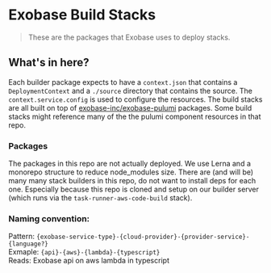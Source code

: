 # Exobase Build Stacks

> These are the packages that Exobase uses to deploy stacks.

## What's in here?
Each builder package expects to have a `context.json` that contains a `DeploymentContext` and a `./source` directory that contains the source. The `context.service.config` is used to configure the resources. The build stacks are all built on top of [exobase-inc/exobase-pulumi](https://github.com/exobase-inc/exobase-pulumi) packages. Some build stacks might reference many of the the pulumi component resources in that repo. 

### Packages
The packages in this repo are not actually deployed. We use Lerna and a monorepo structure to reduce node_modules size. There are (and will be) many many stack builders in this repo, do not want to install deps for each one. Especially because this repo is cloned and setup on our builder server (which runs via the `task-runner-aws-code-build` stack).

### Naming convention: 
Pattern: `{exobase-service-type}-{cloud-provider}-{provider-service}-{language?}`  
Exmaple: `{api}-{aws}-{lambda}-{typescript}`  
Reads: Exobase api on aws lambda in typescript